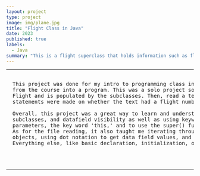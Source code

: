 ```yaml
---
layout: project
type: project
image: img/plane.jpg
title: "Flight Class in Java"
date: 2023
published: true
labels:
  - Java
summary: "This is a flight superclass that holds information such as flight number, destination and origin. THis class has three subclasses that all extend this superclass. It is the passengerflight, militaryflight, and cargoflight"
---
```


<hr>

<pre>

  This project was done for my intro to programming class in my freshman year. The purpose of this project was to apply most of what I learned 
  from the course into a program. This was a solo project so only contributors were me. The project essentially creates an array list of type 
  Flight and is populated by the subclasses. Then, read a text file and compare the populated array with the information on the file. Print 
  statements were made on whether the text had a flight number or not. 

  Overall, this project was a great way to learn and understand the key concepts from the course. I was able to learn the idea of superclass, 
  subclasses, and datafield visibility as well as using keywords like private and extend. In the methods, I also learned about constructors, 
  parameters, the key word 'this,' and to use the super() function. 
  As for the file reading, it also taught me iterating through an array, the concept of using an array of type superclass to hold subclass 
  objects, using dot notation to get data field values, and try-catch statements and scanner for file input.
  Everything else, like basic declaration, initialization, object creation using key words like 'new,' etcetera, was also applied to this project. 
  
  
  
</pre>

<hr>
